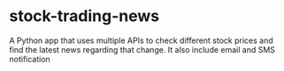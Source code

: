 # stock-trading-news
A Python app that uses multiple APIs to check different stock prices and find the latest news regarding that change. It also include email and SMS notification
